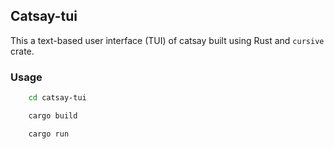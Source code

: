 ## Catsay-tui

This a text-based user interface (TUI) of catsay built using Rust and `cursive` crate.

### Usage
```bash
    cd catsay-tui

    cargo build

    cargo run
```

